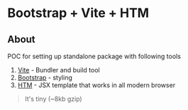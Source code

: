 # Bootstrap + Vite + HTM

## About
POC for setting up standalone package with following tools
1. [Vite](https://vitejs.dev/) - Bundler and build tool
2. [Bootstrap](https://getbootstrap.com/) - styling
3. [HTM](https://github.com/developit/htm) - JSX template that works in all modern browser

> It's tiny (~8kb gzip)
